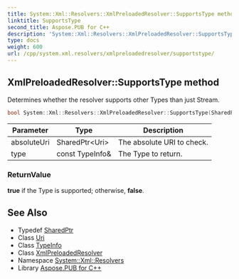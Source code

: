 ```yaml
---
title: System::Xml::Resolvers::XmlPreloadedResolver::SupportsType method
linktitle: SupportsType
second_title: Aspose.PUB for C++
description: 'System::Xml::Resolvers::XmlPreloadedResolver::SupportsType method. Determines whether the resolver supports other Types than just Stream in C++.'
type: docs
weight: 600
url: /cpp/system.xml.resolvers/xmlpreloadedresolver/supportstype/
---
```

## XmlPreloadedResolver::SupportsType method


Determines whether the resolver supports other Types than just Stream.

```cpp
bool System::Xml::Resolvers::XmlPreloadedResolver::SupportsType(SharedPtr<Uri> absoluteUri, const TypeInfo &type) override
```


| Parameter | Type | Description |
| --- | --- | --- |
| absoluteUri | SharedPtr\<Uri\> | The absolute URI to check. |
| type | const TypeInfo\& | The Type to return. |

### ReturnValue

**true** if the Type is supported; otherwise, **false**.

## See Also

* Typedef [SharedPtr](../../../system/sharedptr/)
* Class [Uri](../../../system/uri/)
* Class [TypeInfo](../../../system/typeinfo/)
* Class [XmlPreloadedResolver](../)
* Namespace [System::Xml::Resolvers](../../)
* Library [Aspose.PUB for C++](../../../)
